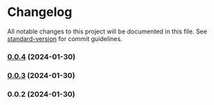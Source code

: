 # Changelog

All notable changes to this project will be documented in this file. See [standard-version](https://github.com/conventional-changelog/standard-version) for commit guidelines.

### [0.0.4](https://github.com/lilaquadrat/sdk/compare/v0.0.3...v0.0.4) (2024-01-30)

### [0.0.3](https://github.com/lilaquadrat/sdk/compare/v0.0.2...v0.0.3) (2024-01-30)

### 0.0.2 (2024-01-30)
